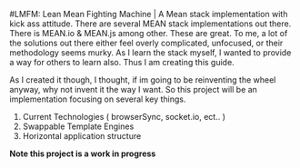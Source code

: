 #LMFM: Lean Mean Fighting Machine | A Mean stack implementation with kick ass attitude.
There are several MEAN stack implementations out there. There is MEAN.io & MEAN.js among other.
These are great. To me, a lot of the solutions out there either feel overly complicated, unfocused, 
or their methodology seems murky. As I learn the stack myself, I wanted to provide a way for others to learn also. Thus I am creating this guide. 

As I created it though, I thought, if im going to be reinventing the wheel anyway, why not invent it the way I want.
So this project will be an implementation focusing on several key things.  

1. Current Technologies ( browserSync, socket.io, ect.. )
2. Swappable Template Engines
3. Horizontal application structure

**Note this project is a work in progress**